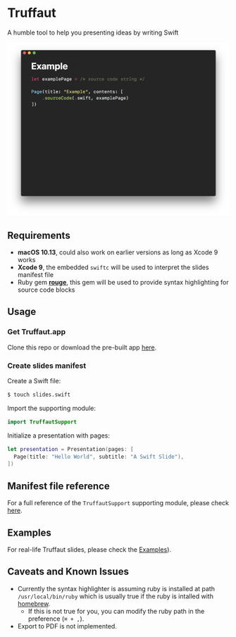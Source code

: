 # Truffaut

A humble tool to help you presenting ideas by writing Swift

![](Screenshots/sample.png)

## Requirements

- **macOS 10.13**, could also work on earlier versions as long as Xcode 9 works
- **Xcode 9**, the embedded `swiftc` will be used to interpret the slides manifest file
- Ruby gem [**rouge**](https://github.com/jneen/rouge), this gem will be used to provide syntax highlighting for source code blocks

## Usage

### Get Truffaut.app

Clone this repo or download the pre-built app [here](https://github.com/Codezerker/Truffaut/releases).

### Create slides manifest

Create a Swift file:

```sh
$ touch slides.swift
```

Import the supporting module:

```swift
import TruffautSupport
```

Initialize a presentation with pages:

```swift
let presentation = Presentation(pages: [
  Page(title: "Hello World", subtitle: "A Swift Slide"),
])
```

## Manifest file reference

For a full reference of the `TruffautSupport` supporting module, please check [here](Documentations/TruffautSupport-API-Reference.md).

## Examples

For real-life Truffaut slides, please check the [Examples](Examples/)).

## Caveats and Known Issues

- Currently the syntax highlighter is assuming ruby is installed at path `/usr/local/bin/ruby` which is usually true if the ruby is intalled with [homebrew](https://brew.sh/).
  - If this is not true for you, you can modify the ruby path in the preference (`⌘ + ,`).
- Export to PDF is not implemented.
